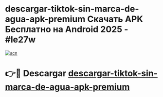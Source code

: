 # descargar-tiktok-sin-marca-de-agua-apk-premium Скачать APK Бесплатно на Android 2025 - #le27w

[![acn](https://github.com/user-attachments/assets/0f9c940e-d8b0-45ae-aac7-cd30a18b3e1c)](https://apps.freeplayer.one?title=descargar-tiktok-sin-marca-de-agua-apk-premium&ref=9RF)

# 👉🔴 Descargar [descargar-tiktok-sin-marca-de-agua-apk-premium](https://apps.freeplayer.one?title=descargar-tiktok-sin-marca-de-agua-apk-premium&ref=9RF)